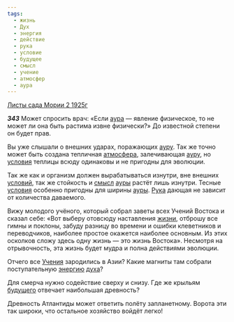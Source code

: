 ```yaml
---
tags:
  - жизнь
  - Дух
  - энергия
  - действие
  - рука
  - условие
  - будущее
  - смысл
  - учение
  - атмосфер
  - аура
---
```


[Листы сада Мории 2 1925г](/agni/1925)

___343___
Может спросить врач: «Если [аура](/tag/#аура) — явление физическое, то не может ли она быть растима извне физически?» До известной степени он будет прав.   

Вы уже слышали о внешних ударах, поражающих [ауру](/tag/#аура). Так же точно может быть создана тепличная [атмосфера](/tag/#атмосфер), залечивающая [ауру](/tag/#аура), но [условия](/tag/#условие) теплицы всюду одинаковы и не пригодны для эволюции.   

Так же как и организм должен вырабатываться изнутри, вне внешних [условий](/tag/#условие), так же стойкость и [смысл](/tag/#смысл) [ауры](/tag/#аура) растёт лишь изнутри. Тесные [условия](/tag/#условие) особенно пригодны для ширины [ауры](/tag/#аура). [Рука](/tag/#рука) дающая не зависит от количества даваемого.   

Вижу молодого учёного, который собрал заветы всех Учений Востока и сказал себе: «Вот выберу отовсюду наставления [жизни](/tag/#жизнь), отброшу все гимны и поклоны, забуду разницу во времени и ошибки клеветников и переводчиков, наиболее простое окажется наиболее основным. Из этих осколков сложу здесь одну жизнь — это жизнь Востока». Несмотря на отрывочность, эта жизнь будет мудра и полна действиями эволюции.   

Отчего все [Учения](/tag/#учение) зародились в Азии? Какие магниты там собрали поступательную [энергию](/tag/#энергия) [духа](/tag/#Дух)?   

Для смерча нужно содействие сверху и снизу. Где же крыльям [будущего](/tag/#будущее) отвечает наибольшая древность?   

Древность Атлантиды может ответить полёту запланетному. Ворота эти так широки, что остальное хозяйство войдёт легко!   

